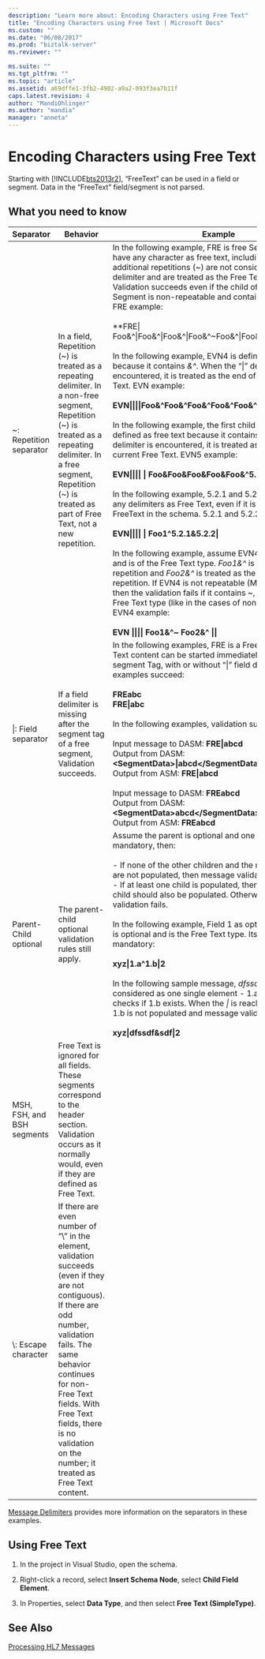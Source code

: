 ```yaml
---
description: "Learn more about: Encoding Characters using Free Text"
title: "Encoding Characters using Free Text | Microsoft Docs"
ms.custom: ""
ms.date: "06/08/2017"
ms.prod: "biztalk-server"
ms.reviewer: ""

ms.suite: ""
ms.tgt_pltfrm: ""
ms.topic: "article"
ms.assetid: a69dffe1-3fb2-4902-a9a2-093f3ea7b11f
caps.latest.revision: 4
author: "MandiOhlinger"
ms.author: "mandia"
manager: "anneta"
---
```

# Encoding Characters using Free Text
Starting with [!INCLUDE[bts2013r2](../../includes/bts2013r2-md.md)], “FreeText” can be used in a field or segment. Data in the “FreeText” field/segment is not parsed.  
  
## What you need to know  
| Separator |Behavior | Example | 
|-|-|-|
| ~: Repetition separator | In a field, Repetition (~) is treated as a repeating delimiter. In a non-free segment, Repetition (~) is treated as a repeating delimiter. In a free segment, Repetition (~) is treated as part of Free Text, not a new repetition.                                   | In the following example, FRE is free Segment. It can have any character as free text, including ~. Any additional repetitions (~) are not considered a repetition delimiter and are treated as the Free Text content. Validation succeeds even if the child of the Free Segment is non-repeatable and contains repetition (~). FRE example:<br /><br /> **FRE&#124; Foo&^&#124;Foo&^&#124;Foo&^&#124;Foo&^~Foo&^&#124;Foo&^&#124;Foo&^&#124;Foo&^**<br /><br /> In the following example, EVN4 is defined as free text because it contains *&^*. When the “&#124;” delimiter is encountered, it is treated as the end of the current Free Text. EVN example:<br /><br /> **EVN&#124;&#124;&#124;&#124;Foo&^Foo&^Foo&^Foo&^Foo&^&#124;&#124;**<br /><br /> In the following example, the first child of EVN5 is defined as free text because it contains *&*. When the “^” delimiter is encountered, it is treated as the end of the current Free Text. EVN5 example:<br /><br /> **EVN&#124;&#124;&#124;&#124; &#124; Foo&Foo&Foo&Foo&Foo&^5.2&#124;**<br /><br /> In the following example, 5.2.1 and 5.2.2 cannot have any delimiters as Free Text, even if it is defined as FreeText in the schema. 5.2.1 and 5.2.2 example:<br /><br /> **EVN&#124;&#124;&#124;&#124; &#124; Foo1^5.2.1&5.2.2&#124;**<br /><br /> In the following example, assume EVN4 can be repeated and is of the Free Text type. *Foo1&^* is treated as the first repetition and *Foo2&^* is treated as the second repetition. If EVN4 is not repeatable (MaxOccurs = 1), then the validation fails if it contains ~, even if it is of Free Text type (like in the cases of non-Free Text fields). EVN4 example:<br /><br /> <strong>EVN &#124;&#124;&#124;&#124; Foo1&^~ Foo2&^ &#124;&#124;</strong> |
|  &#124;: Field separator   |                                                                                                     If a field delimiter is missing after the segment tag of a free segment, Validation succeeds.                                                                                                      |                                                                                                                                                                                                                                                                                                                                                                                                                                                                                                                                                                            In the following examples, FRE is a Free Text type. Free Text content can be started immediately after the FRE segment Tag, with or without “&#124;” field delimiter. Both examples succeed:<br /><br /> **FREabc** <br /> **FRE&#124;abc**<br /><br /> In the following examples, validation succeeds:<br /><br /> Input message to DASM: **FRE&#124;abcd**<br />Output from DASM: **\<SegmentData\>&#124;abcd\</SegmentData\>**<br />Output from ASM: **FRE&#124;abcd**<br /><br /> Input message to DASM: **FREabcd**<br />Output from DASM: **\<SegmentData\>abcd\</SegmentData\>**<br />Output from ASM: **FREabcd**                                                                                                                                                                                                                                                                                                                                                                                                                                                                                                                                                                             |
|   Parent-Child optional    |                                                                                                                        The parent-child optional validation rules still apply.                                                                                                                         |                                                                                                                                                                                                                                                                                                                                                                                                                                                                            Assume the parent is optional and one of its children is mandatory, then:<br /><br /> -   If none of the other children and the mandatory child are not populated, then message validation succeeds.<br />-   If at least one child is populated, then the mandatory child should also be populated. Otherwise, message validation fails.<br /><br /> In the following example, Field 1 as optional. Its *1.a* child is optional and is the Free Text type. Its *1.b* child is mandatory:<br /><br /> **xyz&#124;1.a^1.b&#124;2**<br /><br /> In the following sample message, *dfssdf*<em>&</em>*sdf* is considered as one single element - 1.a. The parser checks if 1.b exists. When the *&#124;* is reached, it assumes 1.b is not populated and message validation fails:<br /><br /> **xyz&#124;dfssdf&sdf&#124;2**                                                                                                                                                                                                                                                                                                                                                                                                                                                                             |
| MSH, FSH, and BSH segments |                                                                  Free Text is ignored for all fields. These segments correspond to the header section. Validation occurs as it normally would, even if they are defined as Free Text.                                                                  |                                                                                                                                                                                                                                                                                                                                                                                                                                                                                                                                                                                                                                                                                                                                                                                                                                                                                                                                                                                                                                                                                                                                                                                                                                                                                                                                                                                                                                                                                                                                                                                                                                                                                                                                                                                  |
|    \\: Escape character    | If there are even number of “\” in the element, validation succeeds (even if they are not contiguous). If there are odd number, validation fails. The same behavior continues for non- Free Text fields. With Free Text fields, there is no validation on the number; it treated as Free Text content. |                                                                                                                                                                                                                                                                                                                                                                                                                                                                                                                                                                                                                                                                                                                                                                                                                                                                                                                                                                                                                                                                                                                                                                                                                                                                                                                                                                                                                                                                                                                                                                                                                                                                                                                                                                                  |
  
 [Message Delimiters](../../adapters-and-accelerators/accelerator-hl7/message-delimiters.md) provides more information on the separators in these examples.  
  
## Using Free Text  
  
1.  In the project in Visual Studio, open the schema.  
  
2.  Right-click a record, select **Insert Schema Node**, select **Child Field Element**.  
  
3.  In Properties, select **Data Type**, and then select **Free Text (SimpleType)**.  
  
## See Also  
 [Processing HL7 Messages](../../adapters-and-accelerators/accelerator-hl7/processing-hl7-messages.md)

